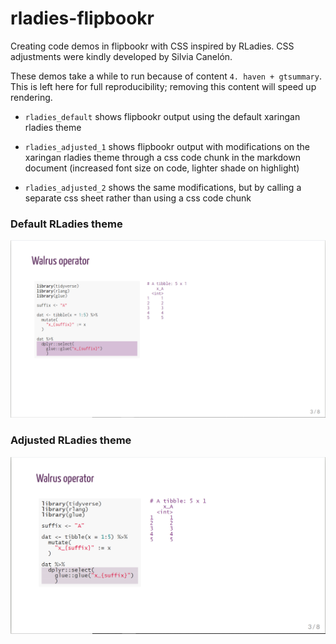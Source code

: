 # rladies-flipbookr

Creating code demos in flipbookr with CSS inspired by RLadies. CSS adjustments were kindly developed by Silvia Canelón.

These demos take a while to run because of content `4. haven + gtsummary`.  This is left here for full reproducibility; removing this content will speed up rendering.


* `rladies_default` shows flipbookr output using the default xaringan rladies theme

* `rladies_adjusted_1` shows flipbookr output with modifications on the xaringan rladies theme through a css code chunk in the markdown document (increased font size on code, lighter shade on highlight)

* `rladies_adjusted_2` shows the same modifications, but by calling a separate css sheet rather than using a css code chunk

### Default RLadies theme

![Preview default](img/walrus-default.PNG)

### Adjusted RLadies theme

![Preview adjusted](img/walrus-adjusted.PNG)


